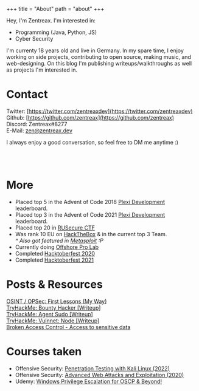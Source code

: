 +++
title = "About"
path = "about"
+++

Hey, I'm Zentreax. I'm interested in:
- Programming (Java, Python, JS)
- Cyber Security 

I'm currenty 18 years old and live in Germany. In my spare time, I enjoy working on side projects, contributing to open source, making music, and web-designing. On this blog I'm publishing writeups/walkthroughs as well as projects I'm interested in.

# Contact

Twitter: [https://twitter.com/zentreaxdev](https://twitter.com/zentreaxdev) <br />
Github: [https://github.com/zentreax](https://github.com/zentreax) <br />
Discord: Zentreax#8277 <br />
E-Mail: zen@zentreax.dev <br />

I always enjoy a good conversation, so feel free to DM me anytime :)

<br />
<br />

# More
- Placed top 5 in the Advent of Code 2018 [Plexi Development](https://discord.gg/plexidev) leaderboard.
- Placed top 3 in the Advent of Code 2021 [Plexi Development](https://discord.gg/plexidev) leaderboard.
- Placed top 20 in [RUSecure CTF](https://rusecurectf.radford.edu/)
- Was rank 10 EU on [HackTheBox](https://hackthebox.com/) & in the current top 3 Team. <br />
*^ Also got featured in [Metasploit](https://www.metasploit.com/) :P*
- Currently doing [Offshore Pro Lab](https://www.hackthebox.com/hacker/pro-labs)
- Completed [Hacktoberfest 2020](https://hacktoberfest.digitalocean.com/)
- Completed [Hacktoberfest 2021](https://hacktoberfest.digitalocean.com/)

# Posts & Resources
[OSINT / OPSec: First Lessons (My Way)](https://0x00sec.org/t/osint-opsec-first-lessons-my-way/16633) <br />
[TryHackMe: Bounty Hacker [Writeup]](https://zentreax.medium.com/tryhackme-bounty-hacker-writeup-f828230d1866) <br />
[TryHackMe: Agent Sudo [Writeup]](https://zentreax.medium.com/tryhackme-agent-sudo-writeup-74e79473e2da) <br />
[TryHackMe: Vulnnet: Node [Writeup]](https://zentreax.medium.com/tryhackme-vulnnet-node-writeup-59a06d553152) <br />
[Broken Access Control - Access to sensitive data](https://twitter.com/zentreaxdev/status/1319720001457324038) <br />

# Courses taken
- Offensive Security: [ Penetration Testing with Kali Linux (2022)](https://www.offensive-security.com/pwk-oscp/)
- Offensive Security: [Advanced Web Attacks and Exploitation (2020)](https://www.offensive-security.com/awae-oswe/)
- Udemy: [Windows Privilege Escalation for OSCP & Beyond!](https://www.udemy.com/course/windows-privilege-escalation/)

<br />
<br />
<br />